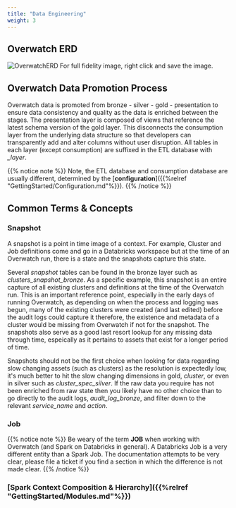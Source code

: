 ```yaml
---
title: "Data Engineering"
weight: 3
---
```


## Overwatch ERD
![OverwatchERD](/images/_index/Overwatch_Gold.png)
For full fidelity image, right click and save the image.

## Overwatch Data Promotion Process
Overwatch data is promoted from bronze - silver - gold - presentation to ensure data consistency and quality as the 
data is enriched between the stages. The presentation layer is composed of views that reference the latest schema
version of the gold layer. This disconnects the consumption layer from the underlying data structure so that developers
can transparently add and alter columns without user disruption. All tables in each layer (except consumption) are 
suffixed in the ETL database with *\_layer*. 

{{% notice note %}}
Note, the ETL database and consumption database are usually different,
determined by the [**configuration**]({{%relref "GettingStarted/Configuration.md"%}}).
{{% /notice %}}

## Common Terms & Concepts
### Snapshot
A snapshot is a point in time image of a context. For example, Cluster and Job definitions come and go in a 
Databricks workspace but at the time of an Overwatch run, there is a state and the snapshots capture this state.

Several *snapshot* tables can be found in the bronze layer such as *clusters_snapshot_bronze*. As a specific
example, this snapshot is an entire capture of all existing clusters and definitions at the time of the Overwatch run.
This is an important reference point, especially in the early days of running Overwatch, as depending on when the 
process and logging was begun, many of the existing clusters were created (and last edited) before the audit logs 
could capture it therefore, the existence and metadata of a cluster would be missing from Overwatch if not for the 
snapshot. The snapshots also serve as a good last resort lookup for any missing data through time, espeically as 
it pertains to assets that exist for a longer period of time.

Snapshots should not be the first choice when looking for data regarding slow changing assets (such as clusters) as 
the resolution is expectedly low, it's much better to hit the slow changing dimensions in gold, *cluster*, or even 
in silver such as *cluster_spec_silver*. If the raw data you require has not been enriched from raw state then you 
likely have no other choice than to go directly to the audit logs, *audit_log_bronze*, and filter down to the 
relevant *service_name* and *action*.

### Job
{{% notice note %}}
Be weary of the term **JOB** when working with Overwatch (and Spark on Databricks in general). A Databricks Job is
a very different entity than a Spark Job. The documentation attempts to be very clear, please file a ticket if you 
find a section in which the difference is not made clear.
{{% /notice %}}

### [Spark Context Composition & Hierarchy]({{%relref "GettingStarted/Modules.md"%}})